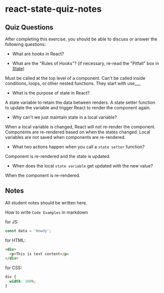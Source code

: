 # react-state-quiz-notes

## Quiz Questions

After completing this exercise, you should be able to discuss or answer the following questions:

- What are _hooks_ in React?

- What are the "Rules of Hooks"? (if necessary, re-read the "Pitfall" box in [State](https://react.dev/learn/state-a-components-memory))

Must be called at the top level of a component.
Can't be called inside conditions, loops, or other nested functions.
They start with use\_\_\_

- What is the purpose of state in React?

A state variable to retain the data between renders. A state setter function to update the variable and trigger React to render the component again.

- Why can't we just maintain state in a local variable?

When a local variable is changed, React will not re-render the component. Components are re-rendered based on when the states changed. Local variables are not saved when components are re-rendered.

- What two actions happen when you call a `state setter` function?

Component is re-rendered and the state is updated.

- When does the local `state variable` get updated with the new value?

When the component is re-rendered.

## Notes

All student notes should be written here.

How to write `Code Examples` in markdown

for JS:

```javascript
const data = 'Howdy';
```

for HTML:

```html
<div>
  <p>This is text content</p>
</div>
```

for CSS:

```css
div {
  width: 100%;
}
```
